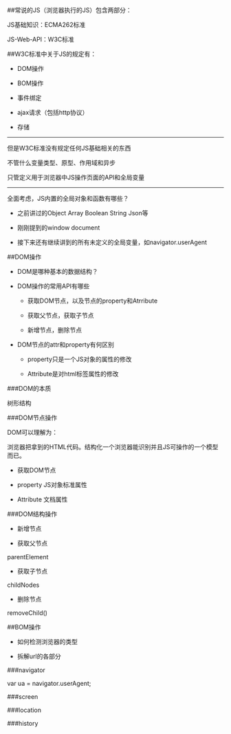 ##常说的JS（浏览器执行的JS）包含两部分：

JS基础知识：ECMA262标准

JS-Web-API：W3C标准


##W3C标准中关于JS的规定有：

- DOM操作

- BOM操作

- 事件绑定

- ajax请求（包括http协议）

- 存储

***

但是W3C标准没有规定任何JS基础相关的东西

不管什么变量类型、原型、作用域和异步

只管定义用于浏览器中JS操作页面的API和全局变量


***

全面考虑，JS内置的全局对象和函数有哪些？

- 之前讲过的Object Array Boolean String Json等

- 刚刚提到的window document

- 接下来还有继续讲到的所有未定义的全局变量，如navigator.userAgent





##DOM操作

- DOM是哪种基本的数据结构？

- DOM操作的常用API有哪些

    - 获取DOM节点，以及节点的property和Atrribute
    
    - 获取父节点，获取子节点
    
    - 新增节点，删除节点
    


- DOM节点的attr和property有何区别

    - property只是一个JS对象的属性的修改
    
    - Attribute是对html标签属性的修改




###DOM的本质

树形结构


###DOM节点操作

DOM可以理解为：

浏览器把拿到的HTML代码。结构化一个浏览器能识别并且JS可操作的一个模型而已。


- 获取DOM节点

- property
JS对象标准属性

- Attribute
文档属性




###DOM结构操作

- 新增节点

- 获取父节点

parentElement

- 获取子节点

childNodes

- 删除节点

removeChild()






##BOM操作

- 如何检测浏览器的类型

- 拆解url的各部分



###navigator

var ua = navigator.userAgent;

###screen


###location


###history












































